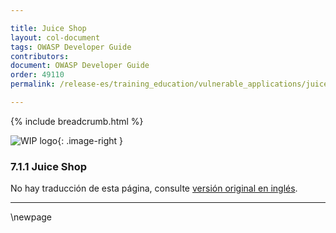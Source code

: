 ```yaml
---

title: Juice Shop
layout: col-document
tags: OWASP Developer Guide
contributors:
document: OWASP Developer Guide
order: 49110
permalink: /release-es/training_education/vulnerable_applications/juice_shop/

---
```


{% include breadcrumb.html %}

<style type="text/css">
.image-right {
  height: 180px;
  display: block;
  margin-left: auto;
  margin-right: auto;
  float: right;
}
</style>

![WIP logo](../../../assets/images/dg_wip.png "Trabajo en curso"){: .image-right }

### 7.1.1 Juice Shop

No hay traducción de esta página, consulte [versión original en inglés][release090101].

----

[release090101]: https://github.com/OWASP/www-project-developer-guide/blob/main/release/09-training-education/01-vulnerable-apps/01-juice-shop.md

\newpage
